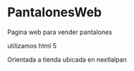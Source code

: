 # PantalonesWeb
Pagina web para vender pantalones

utilizamos html 5

Orientada a tienda ubicada en nextlalpan
